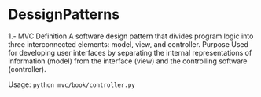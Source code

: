 # DessignPatterns

1.- MVC
Definition
A software design pattern that divides program logic into three interconnected elements: model, view, and controller.
Purpose
Used for developing user interfaces by separating the internal representations of information (model) from the interface (view) and the controlling software (controller).

Usage: `python mvc/book/controller.py`